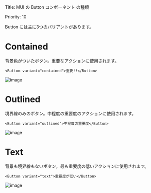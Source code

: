 Title: MUI の Button コンポーネント の種類

Priority: 10  

Button には主に3つのバリアントがあります。

# Contained  

背景色がついたボタン。重要なアクションに使用されます。  

```tsx
<Button variant="contained">重要!!</Button>
```

![image](https://github.com/mokelab/tech-sheets-contents/assets/37394133/dac0afbb-0e83-4583-8a28-9c6a5183e8b1)


# Outlined  

境界線のみのボタン。中程度の重要度のアクションに使用されます。  

```tsx
<Button variant="outlined">中程度の重要度</Button>
```

![image](https://github.com/mokelab/tech-sheets-contents/assets/37394133/01cd0f31-96fc-4e18-8481-4d188ff718b1)


# Text  

背景も境界線もないボタン。最も重要度の低いアクションに使用されます。

```tsx
<Button variant="text">重要度が低い</Button>
```

![image](https://github.com/mokelab/tech-sheets-contents/assets/37394133/75334bdb-0cda-49f2-9709-fb503d13cb14)
